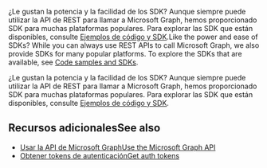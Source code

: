 <span data-ttu-id="7e68f-p114">¿Le gustan la potencia y la facilidad de los SDK? Aunque siempre puede utilizar la API de REST para llamar a Microsoft Graph, hemos proporcionado SDK para muchas plataformas populares. Para explorar las SDK que están disponibles, consulte [Ejemplos de código y SDK](https://graph.microsoft.io/en-us/code-samples-and-sdks).</span><span class="sxs-lookup"><span data-stu-id="7e68f-p114">Like the power and ease of SDKs? While you can always use REST APIs to call Microsoft Graph, we also provide SDKs for many popular platforms. To explore the SDKs that are available, see [Code samples and SDKs](https://graph.microsoft.io/en-us/code-samples-and-sdks).</span></span>

¿Le gustan la potencia y la facilidad de los SDK? Aunque siempre puede utilizar la API de REST para llamar a Microsoft Graph, hemos proporcionado SDK para muchas plataformas populares. Para explorar las SDK que están disponibles, consulte [Ejemplos de código y SDK](https://graph.microsoft.io/en-us/code-samples-and-sdks).

## <span data-ttu-id="7e68f-158">Recursos adicionales</span><span class="sxs-lookup"><span data-stu-id="7e68f-158">See also</span></span>
<a id="see-also" class="xliff"></a>

- [<span data-ttu-id="7e68f-159">Usar la API de Microsoft Graph</span><span class="sxs-lookup"><span data-stu-id="7e68f-159">Use the Microsoft Graph API</span></span>](use_the_api.md)
- [<span data-ttu-id="7e68f-160">Obtener tokens de autenticación</span><span class="sxs-lookup"><span data-stu-id="7e68f-160">Get auth tokens</span></span>](auth_overview.md)